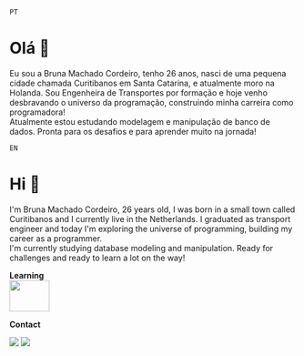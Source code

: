 `PT`
<h1 align="left"> Olá 👋 </h1>

Eu sou a Bruna Machado Cordeiro, tenho 26 anos, nasci de uma pequena cidade chamada Curitibanos em Santa Catarina, e atualmente moro na Holanda. Sou Engenheira de Transportes por formação e hoje venho desbravando o universo da programação, construindo minha carreira como programadora! <br /> 
Atualmente estou estudando modelagem e manipulação de banco de dados. Pronta para os desafios e para aprender muito na jornada! <br /> 


`EN`
<h1 align="left">Hi 👋 </h1>

I'm Bruna Machado Cordeiro, 26 years old, I was born in a small town called Curitibanos and I currently live in the Netherlands. I graduated as transport engineer and today I'm exploring the universe of programming, building my career as a programmer. <br/>
I'm currently studying database modeling and manipulation. Ready for challenges and ready to learn a lot on the way!

**Learning <br/>**
<img src="https://lh3.googleusercontent.com/-v5LSZJbYI7E/YFdIchHdrnI/AAAAAAAAml0/hAwPRbMOpmEtd-0VA27zB4GS9O0a2kUzQCLcBGAsYHQ/w1200-h630-p-k-no-nu/image.png" width="70" height="55"/>

**Contact <br/>**
<div>
    <a href = "bmcorde@gmail.com"><img src="https://img.shields.io/badge/Gmail-D14836?style=for-the-badge&logo=gmail&logoColor=white" target="_blank"></a>
    <a href="https://www.linkedin.com/in/bruna-machado-cordeiro-eng/" target="_blank"><img src="https://img.shields.io/badge/-LinkedIn-%230077B5?style=for-the-badge&logo=linkedin&logoColor=white" target="_blank"></a>   
</div>

